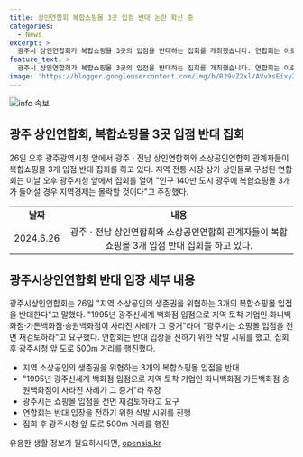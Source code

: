 ```yaml
---
title: 상인연합회 복합쇼핑몰 3곳 입점 반대 논란 확산 중
categories:
  - News
excerpt: >
  광주시 상인연합회가 복합쇼핑몰 3곳의 입점을 반대하는 집회를 개최했습니다. 연합회는 이로써 지역 소상공인의 생존권을 위협한다며, 지역 경제의 몰락을 우려하고 있습니다. 특히, 1995년 광주신세계 백화점 입점으로 지역 토착 기업들이 사라진 사례를 언급하며, 쇼핑몰 입점을 전면 재검토하라고 요구했습니다. 해당 집회는 삭발 시위와 함께 진행되었습니다.
feature_text: >
  광주시 상인연합회가 복합쇼핑몰 3곳의 입점을 반대하는 집회를 개최했습니다. 연합회는 이로써 지역 소상공인의 생존권을 위협한다며, 지역 경제의 몰락을 우려하고 있습니다. 특히, 1995년 광주신세계 백화점 입점으로 지역 토착 기업들이 사라진 사례를 언급하며, 쇼핑몰 입점을 전면 재검토하라고 요구했습니다. 해당 집회는 삭발 시위와 함께 진행되었습니다.
image: 'https://blogger.googleusercontent.com/img/b/R29vZ2xl/AVvXsEixyZcFfHzMRdzZMjFBmAUKJYCLCGyLL1o632UiGVXcaFdKo_bkvkuCioo0uUKlGfBVcT3P84aROyZIXSBEx3Aw5nCQ3pTgDom1WDC4m8eifvWiAmWEEVb4x6G_l8C0QH225ldMjyaFvpxGEBGNO37VmDTDMHGhJPq73UglMfDca1-0aw/s1600/blogspot.png'
---
```


<p><img src="https://blogger.googleusercontent.com/img/b/R29vZ2xl/AVvXsEixyZcFfHzMRdzZMjFBmAUKJYCLCGyLL1o632UiGVXcaFdKo_bkvkuCioo0uUKlGfBVcT3P84aROyZIXSBEx3Aw5nCQ3pTgDom1WDC4m8eifvWiAmWEEVb4x6G_l8C0QH225ldMjyaFvpxGEBGNO37VmDTDMHGhJPq73UglMfDca1-0aw/s1600/blogspot.png" alt="info 속보" /></p>

<h2 data-ke-size="size26">광주 상인연합회, 복합쇼핑몰 3곳 입점 반대 집회</h2>

<p data-ke-size="size16">26일 오후 광주광역시청 앞에서 광주ㆍ전남 상인연합회와 소상공인연합회 관계자들이 복합쇼핑몰 3개 입점 반대 집회를 하고 있다. 지역 전통 시장·상가 상인들로 구성된 연합회는 이날 오후 광주시청 앞에서 집회를 열어 "인구 140만 도시 광주에 복합쇼핑몰 3개가 들어설 경우 지역경제는 몰락할 것이다"고 주장했다. </p>

<table>
  <tbody>
    <tr>
      <td style="text-align: center; height: 17px;"><b>날짜</b></td>
      <td style="text-align: center; height: 17px;"><b>내용</b></td>
    </tr>
    <tr>
      <td style="text-align: center; height: 17px;">2024.6.26</td>
      <td style="text-align: center; height: 17px;">광주ㆍ전남 상인연합회와 소상공인연합회 관계자들이 복합쇼핑몰 3개 입점 반대 집회를 하고 있다.</td>
    </tr>
  </tbody>
</table>

<h2 data-ke-size="size26">광주시상인연합회 반대 입장 세부 내용</h2>

<p data-ke-size="size16">광주시상인연합회는 26일 "지역 소상공인의 생존권을 위협하는 3개의 복합쇼핑몰 입점을 반대한다"고 말했다. "1995년 광주신세계 백화점 입점으로 지역 토착 기업인 화니백화점·가든백화점·송원백화점이 사라진 사례가 그 증거"라며 "광주시는 쇼핑몰 입점을 전면 재검토하라"고 요구했다. 연합회는 반대 입장을 전하기 위한 삭발 시위를 했고, 집회 후 광주시청 앞 도로 500m 거리를 행진했다. </p>

<ul>
  <li>지역 소상공인의 생존권을 위협하는 3개의 복합쇼핑몰 입점을 반대</li>
  <li>"1995년 광주신세계 백화점 입점으로 지역 토착 기업인 화니백화점·가든백화점·송원백화점이 사라진 사례가 그 증거"라 주장</li>
  <li>광주시는 쇼핑몰 입점을 전면 재검토하라고 요구</li>
  <li>연합회는 반대 입장을 전하기 위한 삭발 시위를 진행</li>
  <li>집회 후 광주시청 앞 도로 500m 거리를 행진</li>
</ul>
유용한 생활 정보가 필요하시다면, <a href="https://opensis.kr" rel="dofollow">opensis.kr</a>


